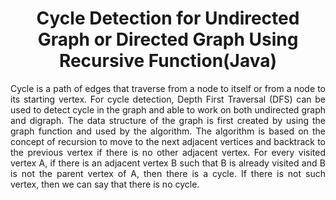 <h1 align="center">
Cycle Detection for Undirected Graph or Directed Graph Using Recursive Function(Java)
</h1>

<p align="justify">
Cycle is a path of edges that traverse from a node to itself or from a node to its starting
vertex. For cycle detection, Depth First Traversal (DFS) can be used to detect cycle in the
graph and able to work on both undirected graph and digraph. The data structure of the
graph is first created by using the graph function and used by the algorithm. The algorithm
is based on the concept of recursion to move to the next adjacent vertices and backtrack
to the previous vertex if there is no other adjacent vertex. For every visited vertex A, if
there is an adjacent vertex B such that B is already visited and B is not the parent vertex of
A, then there is a cycle. If there is not such vertex, then we can say that there is no cycle.
 </p>

